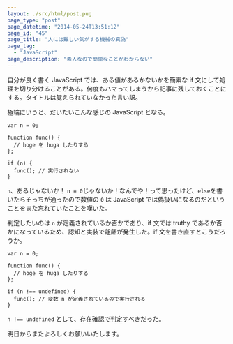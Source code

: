 ```yaml
---
layout: ./src/html/post.pug
page_type: "post"
page_datetime: "2014-05-24T13:51:12"
page_id: "45"
page_title: "人には難しい気がする機械の真偽"
page_tag:
  - "JavaScript"
page_description: "素人なので簡単なことがわからない"
---
```


自分が良く書く JavaScript では、ある値があるかないかを簡素な if 文にして処理を切り分けることがある。何度もハマってしまうから記事に残しておくことにする。タイトルは覚えられていなかった言い訳。

極端にいうと、だいたいこんな感じの JavaScript となる。

<pre><code data-language="javascripte">var n = 0;

function func() {
  // hoge を huga したりする
};

if (n) {
  func(); // 実行されない
}
</code></pre>

`n`、あるじゃないか！ `n = 0`じゃないか！なんでや！って思ったけど、`else`を書いたらそっちが通ったので数値の `0` は JavaScript では偽扱いになるのだということをまた忘れていたことを嘆いた。

判定したいのは `n` が定義されているか否かであり、if 文では truthy であるか否かになっているため、認知と実装で齟齬が発生した。if 文を書き直すとこうだろうか。

<pre><code data-language="javascripte">var n = 0;

function func() {
  // hoge を huga したりする
};

if (n !== undefined) {
  func(); // 変数 n が定義されているので実行される
}
</code></pre>

`n !== undefined` として、存在確認で判定すべきだった。

明日からまたよろしくお願いいたします。
